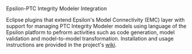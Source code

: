 Epsilon-PTC Integrity Modeler Integration

Eclipse plugins that extend Epsilon's Model Connectivity (EMC) layer with support for managing PTC Integrity Modeler models using language of the Epsilon platform to pefrorm activities such as code generation, model validation and model-to-model transformation. Installation and usage instructions are provided in the project's [wiki](https://github.com/epsilonlabs/emc-ptcim/wiki).

